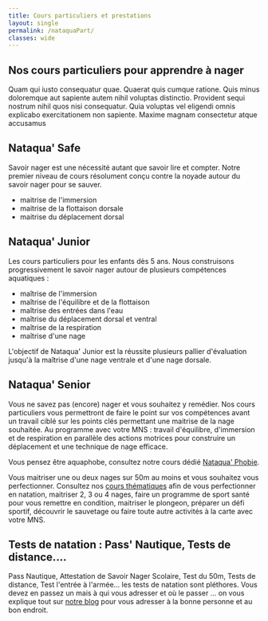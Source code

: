 ```yaml
---
title: Cours particuliers et prestations
layout: single
permalink: /nataquaPart/
classes: wide
---
```

<a name="coursPrestations"></a>

## Nos cours particuliers pour apprendre à nager


Quam qui iusto consequatur quae. Quaerat quis cumque ratione. Quis minus doloremque aut sapiente autem nihil voluptas distinctio. Provident sequi nostrum nihil quos nisi consequatur. Quia voluptas vel eligendi omnis explicabo exercitationem non sapiente. Maxime magnam consectetur atque accusamus 

<a name="nataquaSafe"></a>

## Nataqua' Safe
Savoir nager est une nécessité autant que savoir lire et compter.
Notre premier niveau de cours résolument conçu contre la noyade autour du savoir nager pour se sauver.

- maitrise de l'immersion
- maitrise de la flottaison dorsale
- maitrise du déplacement dorsal 

<a name="nataquaJunior"></a>

## Nataqua' Junior
Les cours particuliers pour les enfants dès 5 ans. 
Nous construisons progressivement le savoir nager autour de plusieurs compétences aquatiques :
- maîtrise de l'immersion
- maîtrise de l'équilibre et de la flottaison
- maîtrise des entrées dans l'eau
- maîtrise du déplacement dorsal et ventral
- maîtrise de la respiration
- maîtrise d'une nage

L'objectif de Nataqua' Junior est la réussite plusieurs pallier d'évaluation jusqu'à la maîtrise d'une nage ventrale et d'une nage dorsale. 


<a name="nataquaSenior"></a>

## Nataqua' Senior

Vous ne savez pas (encore) nager et vous souhaitez y remédier. Nos cours particuliers vous permettront de faire le point sur vos compétences avant un travail ciblé sur les points clés permettant une maitrise de la nage souhaitée.
Au programme avec votre MNS : travail d'équilibre, d'immersion et de respiration en parallèle des actions motrices pour construire un déplacement et une technique de nage efficace.

Vous pensez être aquaphobe, consultez notre cours dédié [Nataqua' Phobie]().

Vous maitriser une ou deux nages sur 50m au moins et vous souhaitez vous perfectionner. Consultez nos [cours thématiques]() afin de vous perfectionner en natation, maitriser 2, 3 ou 4 nages, faire un programme de sport santé pour vous remettre en condition, maitriser le plongeon, préparer un défi sportif, découvrir le sauvetage ou faire toute autre activités à la carte avec votre MNS.

<a name="nataquaThem"></a>


## Tests de natation : Pass' Nautique, Tests de distance....

Pass Nautique, Attestation de Savoir Nager Scolaire, Test du 50m, Tests de distance, Test l'entrée à l'armée... les tests de natation sont pléthores. Vous devez en passez un mais à qui vous adresser et où le passer ... on vous explique tout sur [notre blog]() pour vous adresser à la bonne personne et au bon endroit. 